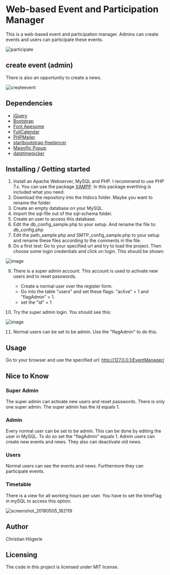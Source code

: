 # Web-based Event and Participation Manager
This is a web-based event and participation manager. Admins can create events and users can participate these events. 

![participate](https://user-images.githubusercontent.com/7523395/34412178-0e30e200-ebdc-11e7-8c82-b5db12b3e81a.gif)

## create event (admin)
There is also an opportunity to create a news. 

![createevent](https://user-images.githubusercontent.com/7523395/34412243-653ec170-ebdc-11e7-9c28-db41fbf84151.gif)

## Dependencies

* [jQuery](https://jquery.com/)
* [Bootstrap](http://getbootstrap.com/)
* [Font Awesome](http://fontawesome.io/)
* [FullCalendar](https://fullcalendar.io/)
* [PHPMailer](https://github.com/PHPMailer/PHPMailer)
* [startbootstrap-freelancer](https://github.com/BlackrockDigital/startbootstrap-freelancer)
* [Magnific Popup](http://dimsemenov.com/plugins/magnific-popup/)
* [datetimepicker](https://github.com/xdan/datetimepicker)

## Installing / Getting started

1. Install an Apache Webserver, MySQL and PHP. I recommend to use PHP 7.x. You can use the package [XAMPP](https://www.apachefriends.org/index.html). In this package everthing is included what you need.
2. Download the repository into the htdocs folder. Maybe you want to rename the folder.
3. Create an empty database on your MySQL. 
4. Import the sql-file out of the sql-schema folder. 
5. Create an user to access this database.
6. Edit the db_config_sample.php to your setup. And rename the file to: db_config.php
7. Edit the path_sample.php and SMTP_config_sample.php to your setup and rename these files according to the comments in the file.
8. Do a first test: Go to your specified url and try to load the project. Then choose some login credentials and click on login. This should be shown: 

![image](https://user-images.githubusercontent.com/7523395/34408213-c618b5ba-ebc2-11e7-99c4-484d7197cd8d.png)

9. There is a super admin account. This account is used to activate new users and to reset passwords. 
    * Create a normal user over the register form. 
    * Go into the table "users" and set these flags: "active" = 1 and "flagAdmin" = 1. 
    * set the "id" = 1  

10. Try the super admin login. You should see this: 

  ![image](https://user-images.githubusercontent.com/7523395/34408400-f6c97ea0-ebc3-11e7-9455-2b539f1b7d40.png)

11. Normal users can be set to be admin. Use the "flagAdmin" to do this. 

## Usage
Go to your browser and use the specified url: http://127.0.0.1/EventManager/

## Nice to Know

### Super Admin
The super admin can activate new users and reset passwords. There is only one super admin. The super admin has the id equals 1.

### Admin
Every normal user can be set to be admin. This can be done by editing the user in MySQL. To do so set the "flagAdmin" equals 1. Admin users can create new events and news. They also can deactivate old news.

### Users
Normal users can see the events and news. Furthermore they can participate events.

### Timetable
There is a view for all working hours per user. You have to set the timeFlag in mySQL to access this option. 

![screenshot_20180505_182119](https://user-images.githubusercontent.com/7523395/39665316-3d683b0c-5092-11e8-84a0-8b390823e0ac.png)


## Author
Christian Högerle

## Licensing
The code in this project is licensed under MIT license.
